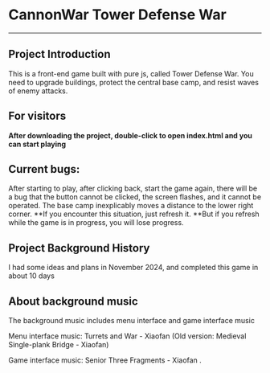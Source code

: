 # CannonWar Tower Defense War

---

## Project Introduction

This is a front-end game built with pure js, called Tower Defense War. You need to upgrade buildings, protect the central base camp, and resist waves of enemy attacks.

## For visitors

**After downloading the project, double-click to open index.html and you can start playing**

## Current bugs:

After starting to play, after clicking back, start the game again, there will be a bug that the button cannot be clicked, the screen flashes, and it cannot be operated. The base camp inexplicably moves a distance to the lower right corner. **If you encounter this situation, just refresh it. **But if you refresh while the game is in progress, you will lose progress.

## Project Background History

I had some ideas and plans in November 2024, and completed this game in about 10 days

## About background music

The background music includes menu interface and game interface music

Menu interface music: Turrets and War - Xiaofan (Old version: Medieval Single-plank Bridge - Xiaofan)

Game interface music: Senior Three Fragments - Xiaofan
.
